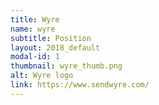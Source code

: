 ```yaml
---
title: Wyre
name: wyre
subtitle: Position
layout: 2018_default
modal-id: 1
thumbnail: wyre_thumb.png
alt: Wyre logo
link: https://www.sendwyre.com/
---
```

